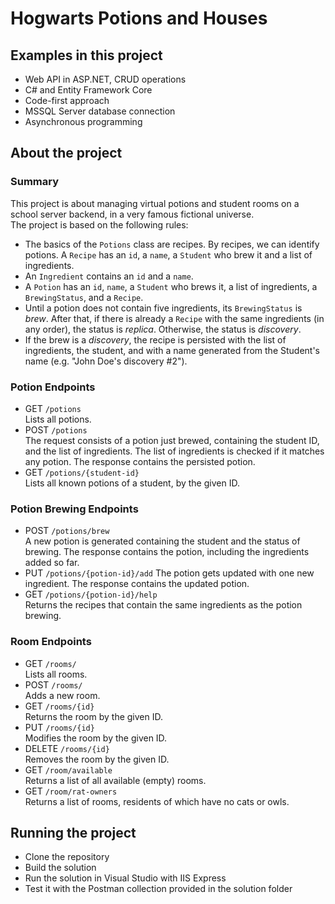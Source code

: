 # Hogwarts Potions and Houses

## Examples in this project

- Web API in ASP.NET, CRUD operations
- C# and Entity Framework Core
- Code-first approach
- MSSQL Server database connection
- Asynchronous programming

## About the project

### Summary

This project is about managing virtual potions and student rooms on a school server backend, in a very famous fictional universe.  
The project is based on the following rules:

- The basics of the `Potions` class are recipes. By recipes, we can identify potions. A `Recipe` has an `id`, a `name`, a `Student` who brew it and a list of ingredients.
- An `Ingredient` contains an `id` and a `name`.
- A `Potion` has an `id`, `name`, a `Student` who brews it, a list of ingredients, a `BrewingStatus`, and a `Recipe`.
- Until a potion does not contain five ingredients, its `BrewingStatus` is _brew_. After that, if there is already a `Recipe` with the same ingredients (in any order), the status is _replica_. Otherwise, the status is _discovery_.
- If the brew is a _discovery_, the recipe is persisted with the list of ingredients, the student, and with a name generated from the Student's name (e.g. "John Doe's discovery #2").

### Potion Endpoints

- GET `/potions`  
  Lists all potions.
- POST `/potions`  
  The request consists of a potion just brewed, containing the student ID, and the list of ingredients.
  The list of ingredients is checked if it matches any potion. The response contains the persisted potion.
- GET `/potions/{student-id}`  
  Lists all known potions of a student, by the given ID.

### Potion Brewing Endpoints

- POST `/potions/brew`  
  A new potion is generated containing the student and the status of brewing. The response contains the potion, including the ingredients added so far.
- PUT `/potions/{potion-id}/add`
  The potion gets updated with one new ingredient. The response contains the updated potion.
- GET `/potions/{potion-id}/help`  
  Returns the recipes that contain the same ingredients as the potion brewing.

### Room Endpoints

- GET `/rooms/`  
  Lists all rooms.
- POST `/rooms/`  
  Adds a new room.
- GET `/rooms/{id}`  
  Returns the room by the given ID.
- PUT `/rooms/{id}`  
  Modifies the room by the given ID.
- DELETE `/rooms/{id}`  
  Removes the room by the given ID.
- GET `/room/available`  
  Returns a list of all available (empty) rooms.
- GET `/room/rat-owners`  
  Returns a list of rooms, residents of which have no cats or owls.

## Running the project

- Clone the repository
- Build the solution
- Run the solution in Visual Studio with IIS Express
- Test it with the Postman collection provided in the solution folder
